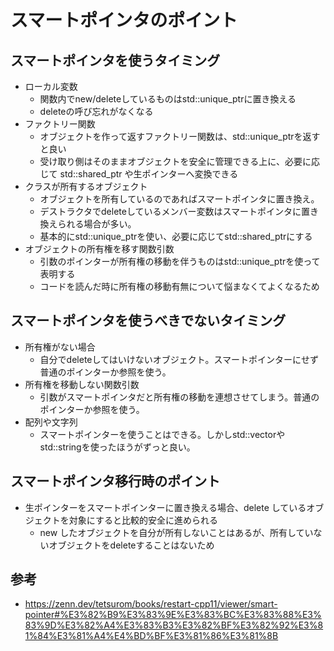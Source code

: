 # スマートポインタのポイント

## スマートポインタを使うタイミング

* ローカル変数
    * 関数内でnew/deleteしているものはstd::unique_ptrに置き換える
    * deleteの呼び忘れがなくなる
* ファクトリー関数
    * オブジェクトを作って返すファクトリー関数は、std::unique_ptrを返すと良い
    * 受け取り側はそのままオブジェクトを安全に管理できる上に、必要に応じて std::shared_ptr や生ポインターへ変換できる
* クラスが所有するオブジェクト
    * オブジェクトを所有しているのであればスマートポインタに置き換え。
    * デストラクタでdeleteしているメンバー変数はスマートポインタに置き換えられる場合が多い。
    * 基本的にstd::unique_ptrを使い、必要に応じてstd::shared_ptrにする
* オブジェクトの所有権を移す関数引数
    * 引数のポインターが所有権の移動を伴うものはstd::unique_ptrを使って表明する
    * コードを読んだ時に所有権の移動有無について悩まなくてよくなるため

## スマートポインタを使うべきでないタイミング

* 所有権がない場合
    * 自分でdeleteしてはいけないオブジェクト。スマートポインターにせず普通のポインターか参照を使う。
* 所有権を移動しない関数引数
    * 引数がスマートポインタだと所有権の移動を連想させてしまう。普通のポインターか参照を使う。
* 配列や文字列
    * スマートポインターを使うことはできる。しかしstd::vectorやstd::stringを使ったほうがずっと良い。

## スマートポインタ移行時のポイント

* 生ポインターをスマートポインターに置き換える場合、delete しているオブジェクトを対象にすると比較的安全に進められる
    * new したオブジェクトを自分が所有しないことはあるが、所有していないオブジェクトをdeleteすることはないため

## 参考

* https://zenn.dev/tetsurom/books/restart-cpp11/viewer/smart-pointer#%E3%82%B9%E3%83%9E%E3%83%BC%E3%83%88%E3%83%9D%E3%82%A4%E3%83%B3%E3%82%BF%E3%82%92%E3%81%84%E3%81%A4%E4%BD%BF%E3%81%86%E3%81%8B
